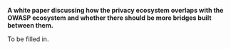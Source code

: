 **A white paper discussing how the privacy ecosystem overlaps with the
OWASP ecosystem and whether there should be more bridges built between
them.**

To be filled in.